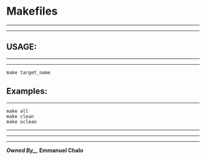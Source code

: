 # Makefiles

---
---

## USAGE:

---
---

```
make target_name
```
__Examples:__
---
---
```
make all
make clean
make oclean
```
---
---
---

***Owned By__***
__Emmanuel Chalo__
